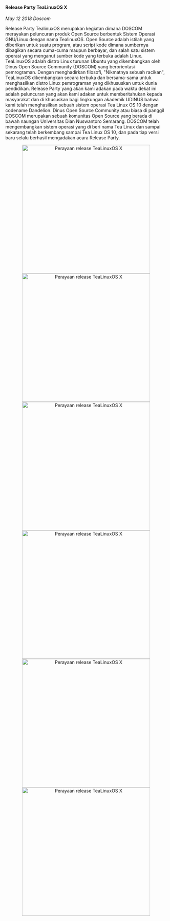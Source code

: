 #### Release Party TeaLinuxOS X
_May 12 2018 Doscom_

Release Party TealinuxOS merupakan kegiatan dimana DOSCOM merayakan peluncuran produk Open Source berbentuk Sistem Operasi GNU/Linux dengan nama TealinuxOS. Open Source adalah istilah yang diberikan untuk suatu program, atau script kode dimana sumbernya dibagikan secara cuma-cuma maupun berbayar, dan salah satu sistem operasi yang menganut sumber kode yang terbuka adalah Linux. TeaLinuxOS adalah distro Linux turunan Ubuntu yang dikembangkan oleh Dinus Open Source Community (DOSCOM) yang berorientasi pemrograman. Dengan menghadirkan filosofi, "Nikmatnya sebuah racikan", TeaLinuxOS dikembangkan secara terbuka dan bersama-sama untuk menghasilkan distro Linux pemrograman yang dikhususkan untuk dunia pendidikan. Release Party yang akan kami adakan pada waktu dekat ini adalah peluncuran yang akan kami adakan untuk memberitahukan kepada masyarakat dan di khususkan bagi lingkungan akademik UDINUS bahwa kami telah menghasilkan sebuah sistem operasi Tea Linux OS 10 dengan codename Dandelion. Dinus Open Source Community atau biasa di panggil DOSCOM merupakan sebuah komunitas Open Source yang berada di bawah naungan Universitas Dian Nuswantoro Semarang. DOSCOM telah mengembangkan sistem operasi yang di beri nama Tea Linux dan sampai sekarang telah berkembang sampai Tea Linux OS 10, dan pada tiap versi baru selalu berhasil mengadakan acara Release Party. 

<div align="center">
	<img src="./posts/2018-05-12-release-party-tealinuxos-x/5.jpg" height="400px" alt="Perayaan release TeaLinuxOS X">
    <br>
    <img src="./posts/2018-05-12-release-party-tealinuxos-x/6.jpg" height="400px" alt="Perayaan release TeaLinuxOS X">
    <br>
    <img src="./posts/2018-05-12-release-party-tealinuxos-x/3.jpg" height="400px" alt="Perayaan release TeaLinuxOS X">
    <br>
    <img src="./posts/2018-05-12-release-party-tealinuxos-x/4.jpg" height="400px" alt="Perayaan release TeaLinuxOS X">
    <br>
    <img src="./posts/2018-05-12-release-party-tealinuxos-x/2.jpg" height="400px" alt="Perayaan release TeaLinuxOS X">
    <br>
    <img src="./posts/2018-05-12-release-party-tealinuxos-x/1.jpg" height="400px" alt="Perayaan release TeaLinuxOS X">
</div> 

<br>
<http://bima.dinus.ac.id/v2016/main/viewKegOrmawa/0/1235>